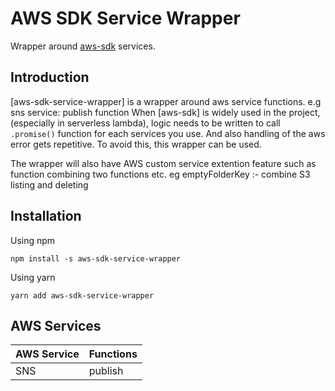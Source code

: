 # AWS SDK Service Wrapper

Wrapper around [aws-sdk](https://www.npmjs.com/package/aws-sdk) services.

## Introduction

[aws-sdk-service-wrapper] is a wrapper around aws service functions.
e.g sns service: publish function
When [aws-sdk] is widely used in the project, (especially in serverless lambda), logic needs to be written to call `.promise()` function for each services you use. And also handling of the aws error gets repetitive.
To avoid this, this wrapper can be used.

The wrapper will also have AWS custom service extention feature such as function combining two functions etc.
eg emptyFolderKey :- combine S3 listing and deleting


## Installation
Using npm
```
npm install -s aws-sdk-service-wrapper
```

Using yarn
```
yarn add aws-sdk-service-wrapper
```

## AWS Services

AWS Service               | 	Functions
--------------------------|-----------------------
SNS                       | publish
